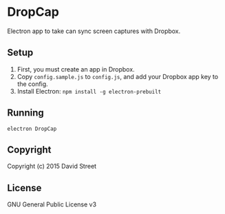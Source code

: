 # DropCap

Electron app to take can sync screen captures with Dropbox.

## Setup

1. First, you must create an app in Dropbox.
2. Copy `config.sample.js` to `config.js`, and add your Dropbox app key to the
   config.
3. Install Electron: `npm install -g electron-prebuilt`

## Running

`electron DropCap`

## Copyright

Copyright (c) 2015 David Street

## License

GNU General Public License v3
